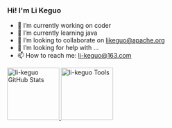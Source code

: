 ### Hi! I'm Li Keguo 

- 🔭 I’m currently working on coder
- 🌱 I’m currently learning java
- 👯 I’m looking to collaborate on likeguo@apache.org
- 🤔 I’m looking for help with ...
- 📫 How to reach me: li-keguo@163.com




<a href="https://github.com/li-keguo">
<img height="120px" src="https://github-readme-stats.vercel.app/api?username=li-keguo&hide_title=true&hide_border=true&show_icons=true&include_all_commits=true&count_private=true&line_height=21&text_color=004&icon_color=000&bg_color=7,ea6761,ffc84d,fffc4d,52fa5a&theme=graywhite" alt="li-keguo GitHub Stats"/>
<img height="120px" src="https://github-readme-stats.vercel.app/api/top-langs/?username=li-keguo&hide=html&hide_title=true&hide_border=true&layout=compact&langs_count=7&exclude_repo=comp426,Redventures-Movie-Quotes&text_color=000&icon_color=fff&bg_color=7,ea6761,ffc84d,52fa5a&theme=graywhite" alt="li-keguo Tools"/>
</a>



<!--
**li-keguo/li-keguo** is a ✨ _special_ ✨ repository because its `README.md` (this file) appears on your GitHub profile.

Here are some ideas to get you started:

- 🔭 I’m currently working on ...
- 🌱 I’m currently learning ...
- 👯 I’m looking to collaborate on ...
- 🤔 I’m looking for help with ...
- 💬 Ask me about ...
- 📫 How to reach me: ...
- 😄 Pronouns: ...
- ⚡ Fun fact: ...
-->
